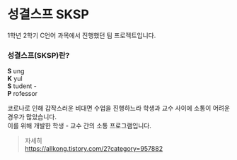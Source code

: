# 성결스프 SKSP

1학년 2학기 C언어 과목에서 진행했던 팀 프로젝트입니다.

### 성결스프(SKSP)란?
__S__ ung <br/>
__K__ yul <br/>
__S__ tudent - <br/>
__P__ rofessor <br/>

코로나로 인해 갑작스러운 비대면 수업을 진행하느라 학생과 교수 사이에 소통이 어려운 경우가 많았습니다. <br/>
이를 위해 개발한 학생 - 교수 간의 소통 프로그램입니다.

>자세히 <br/>
>https://allkong.tistory.com/2?category=957882
